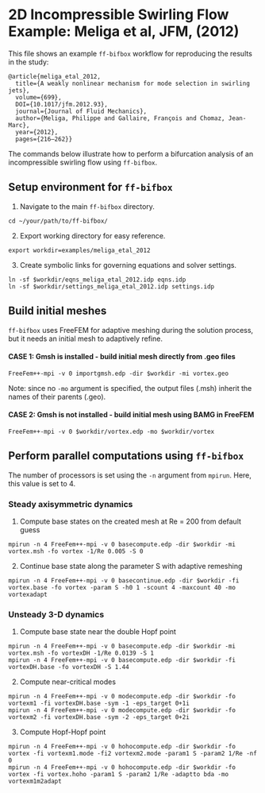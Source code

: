 # 2D Incompressible Swirling Flow Example: Meliga et al, JFM, (2012)
This file shows an example `ff-bifbox` workflow for reproducing the results in the study:
```
@article{meliga_etal_2012,
  title={A weakly nonlinear mechanism for mode selection in swirling jets},
  volume={699},
  DOI={10.1017/jfm.2012.93},
  journal={Journal of Fluid Mechanics},
  author={Meliga, Philippe and Gallaire, François and Chomaz, Jean-Marc},
  year={2012},
  pages={216–262}}
```
The commands below illustrate how to perform a bifurcation analysis of an incompressible swirling flow using `ff-bifbox`.

## Setup environment for `ff-bifbox`
1. Navigate to the main `ff-bifbox` directory.
```
cd ~/your/path/to/ff-bifbox/
```
2. Export working directory for easy reference.
```
export workdir=examples/meliga_etal_2012
```
3. Create symbolic links for governing equations and solver settings.
```
ln -sf $workdir/eqns_meliga_etal_2012.idp eqns.idp
ln -sf $workdir/settings_meliga_etal_2012.idp settings.idp
```

## Build initial meshes
`ff-bifbox` uses FreeFEM for adaptive meshing during the solution process, but it needs an initial mesh to adaptively refine.
#### CASE 1: Gmsh is installed - build initial mesh directly from .geo files
```
FreeFem++-mpi -v 0 importgmsh.edp -dir $workdir -mi vortex.geo
```
Note: since no `-mo` argument is specified, the output files (.msh) inherit the names of their parents (.geo).
#### CASE 2: Gmsh is not installed - build initial mesh using BAMG in FreeFEM
```
FreeFem++-mpi -v 0 $workdir/vortex.edp -mo $workdir/vortex
```

## Perform parallel computations using `ff-bifbox`
The number of processors is set using the `-n` argument from `mpirun`. Here, this value is set to 4.
### Steady axisymmetric dynamics
1. Compute base states on the created mesh at Re = 200 from default guess
```
mpirun -n 4 FreeFem++-mpi -v 0 basecompute.edp -dir $workdir -mi vortex.msh -fo vortex -1/Re 0.005 -S 0
```
2. Continue base state along the parameter S with adaptive remeshing
```
mpirun -n 4 FreeFem++-mpi -v 0 basecontinue.edp -dir $workdir -fi vortex.base -fo vortex -param S -h0 1 -scount 4 -maxcount 40 -mo vortexadapt
```

### Unsteady 3-D dynamics
1. Compute base state near the double Hopf point
```
mpirun -n 4 FreeFem++-mpi -v 0 basecompute.edp -dir $workdir -mi vortex.msh -fo vortexDH -1/Re 0.0139 -S 1
mpirun -n 4 FreeFem++-mpi -v 0 basecompute.edp -dir $workdir -fi vortexDH.base -fo vortexDH -S 1.44
```
2. Compute near-critical modes
```
mpirun -n 4 FreeFem++-mpi -v 0 modecompute.edp -dir $workdir -fo vortexm1 -fi vortexDH.base -sym -1 -eps_target 0+1i
mpirun -n 4 FreeFem++-mpi -v 0 modecompute.edp -dir $workdir -fo vortexm2 -fi vortexDH.base -sym -2 -eps_target 0+2i
```
3. Compute Hopf-Hopf point
```
mpirun -n 4 FreeFem++-mpi -v 0 hohocompute.edp -dir $workdir -fo vortex -fi vortexm1.mode -fi2 vortexm2.mode -param1 S -param2 1/Re -nf 0
mpirun -n 4 FreeFem++-mpi -v 0 hohocompute.edp -dir $workdir -fo vortex -fi vortex.hoho -param1 S -param2 1/Re -adaptto bda -mo vortexm1m2adapt
```

